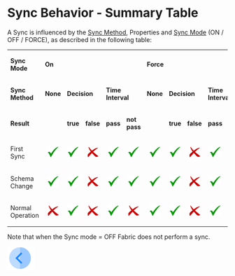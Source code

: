 # Sync Behavior - Summary Table

A Sync is influenced by the [Sync Method](/articles/14_sync_LU_instance/04_sync_methods.md), Properties  and [Sync Mode](/articles/14_sync_LU_instance/02_sync_modes.md)  (ON / OFF / FORCE), as described in the following table: 

<table width="106%">
<tbody>
<tr>
<td width="20%">
<p><strong>Sync Mode</strong></p>
</td>
<td colspan="5" width="35%">
<p><strong>On</strong></p>
</td>
<td colspan="5" width="44%">
<p><strong>Force</strong></p>
</td>
</tr>
<tr>
<td width="20%">
<p><strong>Sync Method</strong></p>
</td>
<td width="7%">
<p><strong>None</strong></p>
</td>
<td colspan="2" width="12%">
<p><strong>Decision</strong></p>
</td>
<td colspan="2" width="15%">
<p><strong>Time Interval</strong></p>
</td>
<td width="7%">
<p><strong>None</strong></p>
</td>
<td colspan="2" width="13%">
<p><strong>Decision</strong></p>
</td>
<td colspan="2" width="22%">
<p><strong>Time Interval</strong></p>
</td>
</tr>
<tr>
<td width="20%">
<p><strong>Result</strong></p>
</td>
<td width="7%">
<p><strong>&nbsp;</strong></p>
</td>
<td width="5%">
<p><strong>true</strong></p>
</td>
<td width="6%">
<p><strong>false</strong></p>
</td>
<td width="6%">
<p><strong>pass</strong></p>
</td>
<td width="9%">
<p><strong>not pass</strong></p>
</td>
<td width="7%">
<p><strong>&nbsp;</strong></p>
</td>
<td width="6%">
<p><strong>true</strong></p>
</td>
<td width="7%">
<p><strong>false</strong></p>
</td>
<td width="8%">
<p><strong>pass</strong></p>
</td>
<td width="13%">
<p><strong>not pass</strong></p>
</td>
</tr>
<tr>
<td width="20%">
<p>First Sync</p>
</td>
<td align="center" width="60"><img src="/articles/images/V_icon.png" alt="" width="25" height="26"</td>
<td align="center" width="60"><img src="/articles/images/V_icon.png" alt="" width="25" height="26"</td>
<td align="center" width="60"><img src="/articles/images/X_icon.png" alt="" width="25" height="26"</td>
<td align="center" width="60"><img src="/articles/images/V_icon.png" alt="" width="25" height="26"</td>
<td align="center" width="60"><img src="/articles/images/V_icon.png" alt="" width="25" height="26"</td>
<td align="center" width="60"><img src="/articles/images/V_icon.png" alt="" width="25" height="26"</td>
<td align="center" width="60"><img src="/articles/images/V_icon.png" alt="" width="25" height="26"</td>
<td align="center" width="60"><img src="/articles/images/X_icon.png" alt="" width="25" height="26"</td>
<td align="center" width="60"><img src="/articles/images/V_icon.png" alt="" width="25" height="26"</td>
<td align="center" width="60"><img src="/articles/images/V_icon.png" alt="" width="25" height="26"</td>
</tr>
<tr>
<td width="20%">
<p>Schema Change</p>
</td>
<td align="center" width="60"><img src="/articles/images/V_icon.png" alt="" width="25" height="26"</td>
<td align="center" width="60"><img src="/articles/images/V_icon.png" alt="" width="25" height="26"</td>
<td align="center" width="60"><img src="/articles/images/X_icon.png" alt="" width="25" height="26"</td>
<td align="center" width="60"><img src="/articles/images/V_icon.png" alt="" width="25" height="26"</td>
<td align="center" width="60"><img src="/articles/images/V_icon.png" alt="" width="25" height="26"</td>
<td align="center" width="60"><img src="/articles/images/V_icon.png" alt="" width="25" height="26"</td>
<td align="center" width="60"><img src="/articles/images/V_icon.png" alt="" width="25" height="26"</td>
<td align="center" width="60"><img src="/articles/images/X_icon.png" alt="" width="25" height="26"</td>
<td align="center" width="60"><img src="/articles/images/V_icon.png" alt="" width="25" height="26"</td>
<td align="center" width="60"><img src="/articles/images/V_icon.png" alt="" width="25" height="26"</td>
</tr>
<tr>
<td width="20%">
<p>Normal Operation</p>
</td>
<td align="center" width="60"><img src="/articles/images/X_icon.png" alt="" width="25" height="26"</td>
<td align="center" width="60"><img src="/articles/images/V_icon.png" alt="" width="25" height="26"</td>
<td align="center" width="60"><img src="/articles/images/X_icon.png" alt="" width="25" height="26"</td>
<td align="center" width="60"><img src="/articles/images/V_icon.png" alt="" width="25" height="26"</td>
<td align="center" width="60"><img src="/articles/images/X_icon.png" alt="" width="25" height="26"</td>
<td align="center" width="60"><img src="/articles/images/V_icon.png" alt="" width="25" height="26"</td>
<td align="center" width="60"><img src="/articles/images/V_icon.png" alt="" width="25" height="26"</td>
<td align="center" width="60"><img src="/articles/images/X_icon.png" alt="" width="25" height="26"</td>
<td align="center" width="60"><img src="/articles/images/V_icon.png" alt="" width="25" height="26"</td>
<td align="center" width="60"><img src="/articles/images/V_icon.png" alt="" width="25" height="26"</td>
</tr>
</tbody>
</table>

Note that when the Sync mode = OFF Fabric does not perform a sync. 

[![Previous](/articles/images/Previous.png)](/articles/14_sync_LU_instance/09_skip_sync.md)
